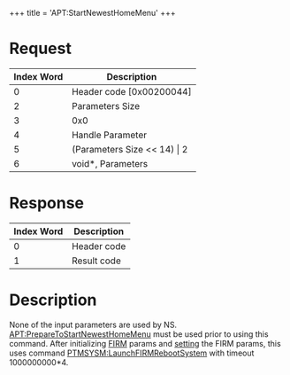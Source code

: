 +++
title = 'APT:StartNewestHomeMenu'
+++

# Request

| Index Word | Description                    |
|------------|--------------------------------|
| 0          | Header code \[0x00200044\]     |
| 2          | Parameters Size                |
| 3          | 0x0                            |
| 4          | Handle Parameter               |
| 5          | (Parameters Size \<\< 14) \| 2 |
| 6          | void\*, Parameters             |

# Response

| Index Word | Description |
|------------|-------------|
| 0          | Header code |
| 1          | Result code |

# Description

None of the input parameters are used by NS.
[<APT:PrepareToStartNewestHomeMenu>](APT:PrepareToStartNewestHomeMenu "wikilink")
must be used prior to using this command. After initializing
[FIRM](FIRM "wikilink") params and
[setting](PMApp:SetFIRMLaunchParams "wikilink") the FIRM params, this
uses command
[PTMSYSM:LaunchFIRMRebootSystem](PTMSYSM:LaunchFIRMRebootSystem "wikilink")
with timeout 1000000000\*4.
